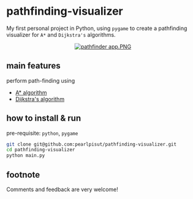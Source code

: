 # pathfinding-visualizer

My first personal project in Python, using `pygame` to create a pathfinding visualizer for `A*` and `Dijkstra's` algorithms.

<p align="center">
<a target="_blank" href="https://imageupload.io/PTVKVM57325NZFU"><img  src="https://imageupload.io/ib/fwRatgKEueNco1F_1695052130.png" alt="pathfinder app.PNG"/></a>
</p>

## main features
perform path-finding using
- [A* algorithm](https://en.wikipedia.org/wiki/A*_search_algorithm)
- [Dijkstra's algorithm](https://en.wikipedia.org/wiki/Dijkstra%27s_algorithm#:~:text=Dijkstra's%20algorithm%20to%20find%20the,the%20neighbor's%20distance%20if%20smaller.)

## how to install & run
pre-requisite: `python`, `pygame`

```bash
git clone git@github.com:pearlpisut/pathfinding-visualizer.git
cd pathfinding-visualizer
python main.py
```

## footnote
Comments and feedback are very welcome!
